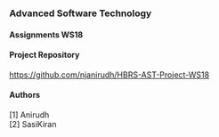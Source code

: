 ### Advanced Software Technology 
#### Assignments WS18

#### Project Repository  
https://github.com/njanirudh/HBRS-AST-Project-WS18

#### Authors
[1] Anirudh         
[2] SasiKiran         
